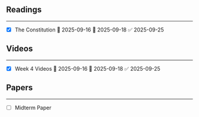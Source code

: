 ## Readings 
---
 - [x] The Constitution 🛫 2025-09-16 📅 2025-09-18 ✅ 2025-09-25

## Videos
---
 - [x] Week 4 Videos 🛫 2025-09-16 📅 2025-09-18 ✅ 2025-09-25


## Papers
---
 - [ ] Midterm Paper
